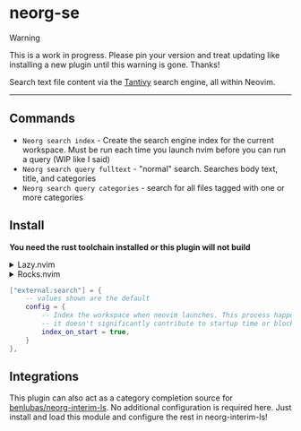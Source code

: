# neorg-se

> [!WARNING]
> This is a work in progress. Please pin your version and treat updating like installing a new
> plugin until this warning is gone. Thanks!

Search text file content via the [Tantivy](https://github.com/quickwit-oss/tantivy) search engine,
all within Neovim.

---

## Commands

-   `Neorg search index` - Create the search engine index for the current workspace. Must be run each
    time you launch nvim before you can run a query (WIP like I said)
-   `Neorg search query fulltext` - "normal" search. Searches body text, title, and categories
-   `Neorg search query categories` - search for all files tagged with one or more categories

## Install

**You need the rust toolchain installed or this plugin will not build**

<details>
  <summary>Lazy.nvim</summary>

Lazy's luarocks implementation is... special. it's unable to build the luarock unless you manually
install `luarocks-build-rust-mlua` locally by running: `luarocks --local --lua-version 5.1 install
luarocks-build-rust-mlua` before you attempt to install this plugin.

After that, you can install like normal.
</details>

<details>
  <summary>Rocks.nvim</summary>

`:Rocks install neorg-se`
</details>

```lua
["external.search"] = {
    -- values shown are the default
    config = {
        -- Index the workspace when neovim launches. This process happens on a separate thread, so
        -- it doesn't significantly contribute to startup time or block neovim
        index_on_start = true,
    }
},
```

## Integrations

This plugin can also act as a category completion source for
[benlubas/neorg-interim-ls](https://github.com/benlubas/neorg-interim-ls). No additional
configuration is required here. Just install and load this module and configure the rest in
neorg-interim-ls!
